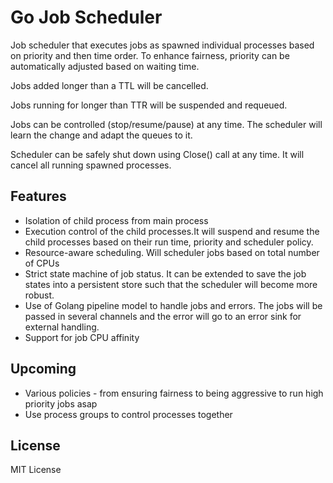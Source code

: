 # Go Job Scheduler

Job scheduler that executes jobs as spawned individual processes based on priority and then time order.
To enhance fairness, priority can be automatically adjusted based on waiting time.

Jobs added longer than a TTL will be cancelled.

Jobs running for longer than TTR will be suspended and requeued.

Jobs can be controlled (stop/resume/pause) at any time. The scheduler will learn the change and adapt the queues to it.

Scheduler can be safely shut down using Close() call at any time. It will cancel all running spawned processes.

## Features
* Isolation of child process from main process
* Execution control of the child processes.It will suspend and resume the child processes based on their run time, priority and scheduler policy.
* Resource-aware scheduling. Will scheduler jobs based on total number of CPUs
* Strict state machine of job status. It can be extended to save the job states into a persistent store such that the scheduler will become more robust.
* Use of Golang pipeline model to handle jobs and errors. The jobs will be passed in several channels and the error will go to an error sink for external handling.
* Support for job CPU affinity

## Upcoming
* Various policies - from ensuring fairness to being aggressive to run high priority jobs asap
* Use process groups to control processes together

## License

MIT License
